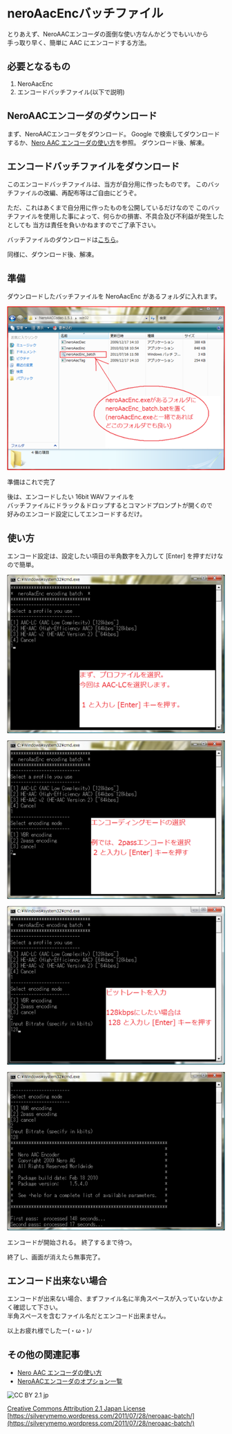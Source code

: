 # neroAacEncバッチファイル

とりあえず、NeroAACエンコーダの面倒な使い方なんかどうでもいいから  
手っ取り早く、簡単に AAC にエンコードする方法。

## 必要となるもの

1. NeroAacEnc
2. エンコードバッチファイル(以下で説明)

## NeroAACエンコーダのダウンロード

まず、NeroAACエンコーダをダウンロード。
Google で検索してダウンロードするか、[Nero AAC エンコーダの使い方](https://silverymemo.wordpress.com/2011/04/01/how-to-neroaacenc/)を参照。
ダウンロード後、解凍。

## エンコードバッチファイルをダウンロード

このエンコードバッチファイルは、当方が自分用に作ったものです。
このバッチファイルの改編、再配布等はご自由にどうぞ。

ただ、これはあくまで自分用に作ったものを公開しているだけなので
このバッチファイルを使用した事によって、何らかの損害、不具合及び不利益が発生したとしても
当方は責任を負いかねますのでご了承下さい。

バッチファイルのダウンロードは[こちら](https://skydrive.live.com/redir.aspx?cid=ddf35c893bcb506a&resid=DDF35C893BCB506A!172)。

同様に、ダウンロード後、解凍。

## 準備

ダウンロードしたバッチファイルを NeroAacEnc があるフォルダに入れます。

![1](img/batch_001.png)

準備はこれで完了

後は、エンコードしたい 16bit WAVファイルを  
バッチファイルにドラック＆ドロップするとコマンドプロンプトが開くので  
好みのエンコード設定にしてエンコードするだけ。

## 使い方

エンコード設定は、設定したい項目の半角数字を入力して [Enter] を押すだけなので簡単。

![2](img/batch_002.png)

![3](img/batch_003.png)

![4](img/batch_004.png)

![5](img/batch_005.png)


エンコードが開始される。
終了するまで待つ。

終了し、画面が消えたら無事完了。

## エンコード出来ない場合

エンコードが出来ない場合、まずファイル名に半角スペースが入っていないかよく確認して下さい。  
半角スペースを含むファイル名だとエンコード出来ません。

以上お疲れ様でしたー(・ω・)ﾉ

## その他の関連記事

- [Nero AAC エンコーダの使い方](https://silverymemo.wordpress.com/2011/04/01/how-to-neroaacenc/)
- [NeroAACエンコーダのオプション一覧](https://silverymemo.wordpress.com/2011/07/25/neroaac-options-list/)

![CC BY 2.1 jp](https://i0.wp.com/i.creativecommons.org/l/by/2.1/jp/80x15.png)

[Creative Commons Attribution 2.1 Japan License](http://creativecommons.org/licenses/by/2.1/jp/)
[https://silverymemo.wordpress.com/2011/07/28/neroaac-batch/](https://silverymemo.wordpress.com/2011/07/28/neroaac-batch/)

